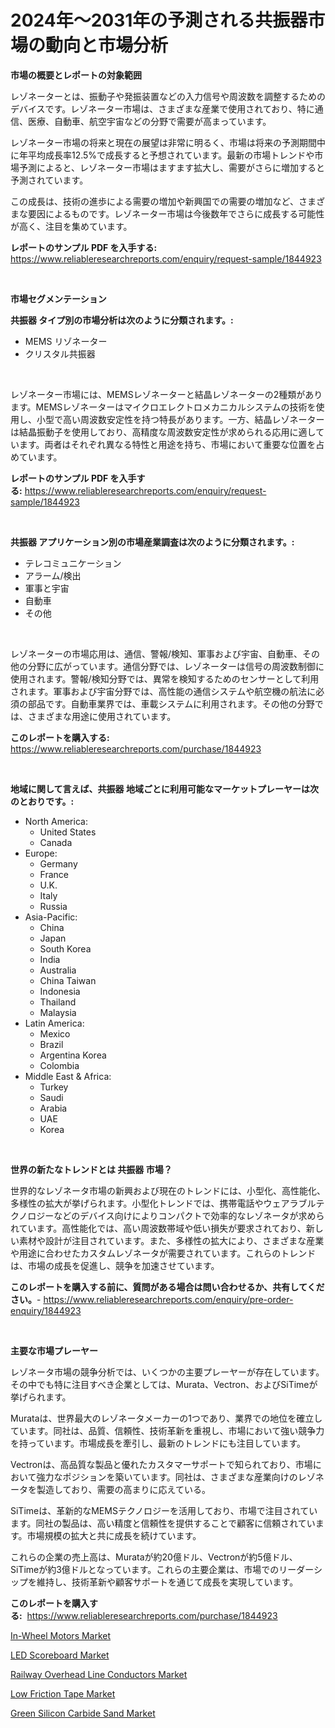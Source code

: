 <p><h1>2024年〜2031年の予測される共振器市場の動向と市場分析</h1></p><p><strong>市場の概要とレポートの対象範囲</strong></p>
<p><p>レゾネーターとは、振動子や発振装置などの入力信号や周波数を調整するためのデバイスです。レゾネーター市場は、さまざまな産業で使用されており、特に通信、医療、自動車、航空宇宙などの分野で需要が高まっています。</p><p>レゾネーター市場の将来と現在の展望は非常に明るく、市場は将来の予測期間中に年平均成長率12.5%で成長すると予想されています。最新の市場トレンドや市場予測によると、レゾネーター市場はますます拡大し、需要がさらに増加すると予測されています。</p><p>この成長は、技術の進歩による需要の増加や新興国での需要の増加など、さまざまな要因によるものです。レゾネーター市場は今後数年でさらに成長する可能性が高く、注目を集めています。</p></p>
<p><strong>レポートのサンプル PDF を入手する:</strong> <a href="https://www.reliableresearchreports.com/enquiry/request-sample/1844923">https://www.reliableresearchreports.com/enquiry/request-sample/1844923</a></p>
<p>&nbsp;</p>
<p><strong>市場セグメンテーション</strong></p>
<p><strong>共振器 タイプ別の市場分析は次のように分類されます。:</strong></p>
<p><ul><li>MEMS リゾネーター</li><li>クリスタル共振器</li></ul></p>
<p>&nbsp;</p>
<p><p>レゾネーター市場には、MEMSレゾネーターと結晶レゾネーターの2種類があります。MEMSレゾネーターはマイクロエレクトロメカニカルシステムの技術を使用し、小型で高い周波数安定性を持つ特長があります。一方、結晶レゾネーターは結晶振動子を使用しており、高精度な周波数安定性が求められる応用に適しています。両者はそれぞれ異なる特性と用途を持ち、市場において重要な位置を占めています。</p></p>
<p><strong>レポートのサンプル PDF を入手する:</strong>&nbsp;<a href="https://www.reliableresearchreports.com/enquiry/request-sample/1844923">https://www.reliableresearchreports.com/enquiry/request-sample/1844923</a></p>
<p>&nbsp;</p>
<p><strong> 共振器 アプリケーション別の市場産業調査は次のように分類されます。:</strong></p>
<p><ul><li>テレコミュニケーション</li><li>アラーム/検出</li><li>軍事と宇宙</li><li>自動車</li><li>その他</li></ul></p>
<p>&nbsp;</p>
<p><p>レゾネーターの市場応用は、通信、警報/検知、軍事および宇宙、自動車、その他の分野に広がっています。通信分野では、レゾネーターは信号の周波数制御に使用されます。警報/検知分野では、異常を検知するためのセンサーとして利用されます。軍事および宇宙分野では、高性能の通信システムや航空機の航法に必須の部品です。自動車業界では、車載システムに利用されます。その他の分野では、さまざまな用途に使用されています。</p></p>
<p><strong>このレポートを購入する:</strong>&nbsp; <a href="https://www.reliableresearchreports.com/purchase/1844923">https://www.reliableresearchreports.com/purchase/1844923</a></p>
<p>&nbsp;</p>
<p><strong>地域に関して言えば、共振器 地域ごとに利用可能なマーケットプレーヤーは次のとおりです。:</strong></p>
<p><ul>
    <li>
        North America:
        <ul>
            <li>United States</li>
            <li>Canada</li>
        </ul>
    </li>
    <li>
        Europe:
        <ul>
            <li>Germany</li>
            <li>France</li>
            <li>U.K.</li>
            <li>Italy</li>
            <li>Russia</li>
        </ul>
    </li>
    <li>
        Asia-Pacific:
        <ul>
            <li>China</li>
            <li>Japan</li>
            <li>South Korea</li>
            <li>India</li>
            <li>Australia</li>
            <li>China Taiwan</li>
            <li>Indonesia</li>
            <li>Thailand</li>
            <li>Malaysia</li>
        </ul>
    </li>
    <li>
        Latin America:
        <ul>
            <li>Mexico</li>
            <li>Brazil</li>
            <li>Argentina Korea</li>
            <li>Colombia</li>
        </ul>
    </li>
    <li>
        Middle East & Africa:
        <ul>
            <li>Turkey</li>
            <li>Saudi</li>
            <li>Arabia</li>
            <li>UAE</li>
            <li>Korea</li>
        </ul>
    </li>
    </ul></p>
<p>&nbsp;</p>
<p><strong>世界の新たなトレンドとは 共振器 市場？</strong></p>
<p><p>世界的なレゾネータ市場の新興および現在のトレンドには、小型化、高性能化、多様性の拡大が挙げられます。小型化トレンドでは、携帯電話やウェアラブルテクノロジーなどのデバイス向けによりコンパクトで効率的なレゾネータが求められています。高性能化では、高い周波数帯域や低い損失が要求されており、新しい素材や設計が注目されています。また、多様性の拡大により、さまざまな産業や用途に合わせたカスタムレゾネータが需要されています。これらのトレンドは、市場の成長を促進し、競争を加速させています。</p></p>
<p><strong>このレポートを購入する前に、質問がある場合は問い合わせるか、共有してください。</strong>- <a href="https://www.reliableresearchreports.com/enquiry/pre-order-enquiry/1844923">https://www.reliableresearchreports.com/enquiry/pre-order-enquiry/1844923</a></p>
<p>&nbsp;</p>
<p><strong>主要な市場プレーヤー</strong></p>
<p><p>レゾネータ市場の競争分析では、いくつかの主要プレーヤーが存在しています。その中でも特に注目すべき企業としては、Murata、Vectron、およびSiTimeが挙げられます。</p><p>Murataは、世界最大のレゾネータメーカーの1つであり、業界での地位を確立しています。同社は、品質、信頼性、技術革新を重視し、市場において強い競争力を持っています。市場成長を牽引し、最新のトレンドにも注目しています。</p><p>Vectronは、高品質な製品と優れたカスタマーサポートで知られており、市場において強力なポジションを築いています。同社は、さまざまな産業向けのレゾネータを製造しており、需要の高まりに応えている。</p><p>SiTimeは、革新的なMEMSテクノロジーを活用しており、市場で注目されています。同社の製品は、高い精度と信頼性を提供することで顧客に信頼されています。市場規模の拡大と共に成長を続けています。</p><p>これらの企業の売上高は、Murataが約20億ドル、Vectronが約5億ドル、SiTimeが約3億ドルとなっています。これらの主要企業は、市場でのリーダーシップを維持し、技術革新や顧客サポートを通じて成長を実現しています。</p></p>
<p><strong>このレポートを購入する:</strong>&nbsp;&nbsp;<a href="https://www.reliableresearchreports.com/purchase/1844923">https://www.reliableresearchreports.com/purchase/1844923</a></p>
<p><p><a href="https://frill-swim-3cd.notion.site/In-Wheel-Motors-Market-Analysis-Examines-its-Scope-on-Growth-Opportunities-and-Forecasted-Trends-Sp-e9bd526e484240cca1b5735f53385044">In-Wheel Motors Market</a></p><p><a href="https://view.publitas.com/reportprime-1/led-scoreboard-market-analysis-and-market-size-global-industry-overview-market-segmentation-and-forecast-2024-to-2031/">LED Scoreboard Market</a></p><p><a href="https://spotless-saver-8fd.notion.site/Railway-Overhead-Line-Conductors-Market-Research-Report-Unlocks-Analysis-on-the-Market-Financial-Sta-701462d039184b57b2dec82e574a754f">Railway Overhead Line Conductors Market</a></p><p><a href="https://view.publitas.com/reportprime-1/low-friction-tape-market-dynamics-2024-2031-also-about-its-market-trends-projections-and-opportunities/">Low Friction Tape Market</a></p><p><a href="https://cautious-neon-760.notion.site/Green-Silicon-Carbide-Sand-Market-Research-Report-Unlocks-Analysis-on-the-Market-Financial-Status-M-d174705e27b046f1bcc976befec2497d">Green Silicon Carbide Sand Market</a></p></p>